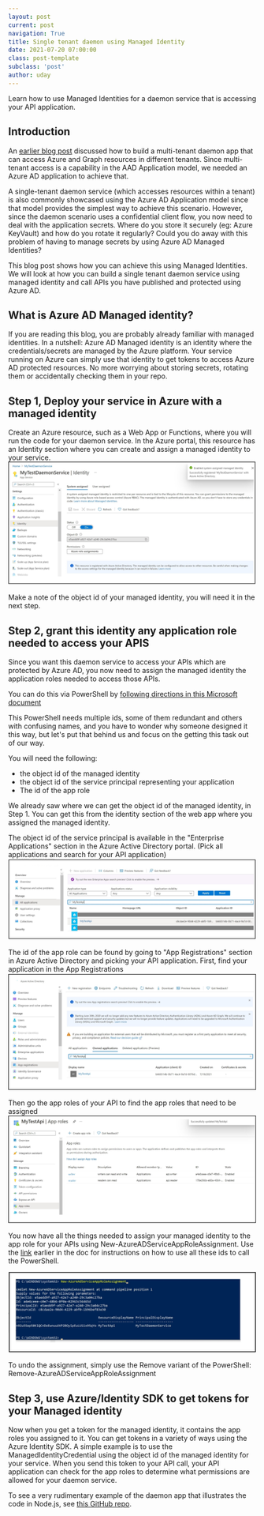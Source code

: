 ```yaml
---
layout: post
current: post
navigation: True
title: Single tenant daemon using Managed Identity
date: 2021-07-20 07:00:00
class: post-template
subclass: 'post'
author: uday
---
```

Learn how to use Managed Identities for a daemon service that is accessing your API application.

## Introduction

An [earlier blog post](https://blog.identitydigest.com/cross-tenant-access/) discussed how to build a multi-tenant daemon app that can access Azure and Graph resources in different tenants. Since multi-tenant access is a capability in the AAD Application model, we needed an Azure AD application to achieve that.

A single-tenant daemon service (which accesses resources within a tenant) is also commonly showcased using the Azure AD Application model since that model provides the simplest way to achieve this scenario. However, since the daemon scenario uses a confidential client flow, you now need to deal with the application secrets. Where do you store it securely (eg: Azure KeyVault) and how do you rotate it regularly? Could you do away with this problem of having to manage secrets by using Azure AD Managed Identities?

This blog post shows how you can achieve this using Managed Identities. We will look at how you can build a single tenant daemon service using managed identity and call APIs you have published and protected using Azure AD.

## What is Azure AD Managed identity?
If you are reading this blog, you are probably already familiar with managed identities. In a nutshell: Azure AD Managed identity is an identity where the credentials/secrets are managed by the Azure platform. Your service running on Azure can simply use that identity to get tokens to access Azure AD protected resources. No more worrying about storing secrets, rotating them or accidentally checking them in your repo.

## Step 1, Deploy your service in Azure with a managed identity
Create an Azure resource, such as a Web App or Functions, where you will run the code for your daemon service. In the Azure portal, this resource has an Identity section where you can create and assign a managed identity to your service. 
![Creating and assigning a managed identity](/images/daemon-managed-identity/daemonidentity_img.jpg)

Make a note of the object id of your managed identity, you will need it in the next step.


## Step 2, grant this identity any application role needed to access your APIS
Since you want this daemon service to access your APIs which are protected by Azure AD, you now need to assign the managed identity the application roles needed to access those APIs.

You can do this via PowerShell by [following directions in this Microsoft document](https://docs.microsoft.com/en-us/azure/active-directory/managed-identities-azure-resources/how-to-assign-app-role-managed-identity-powershell)

This PowerShell needs multiple ids, some of them redundant and others with confusing names, and you have to wonder why someone designed it this way, but let's put that behind us and focus on the getting this task out of our way.

You will need the following: 
- the object id of the managed identity
- the object id of the service principal representing your application
- The id of the app role

We already saw where we can get the object id of the managed identity, in Step 1. You can get this from the identity section of the web app where you assigned the managed identity.

The object id of the service principal is available in the "Enterprise Applications" section in the Azure Active Directory portal. (Pick all applications and search for your API application)
![The service principal of your API application](/images/daemon-managed-identity/enterpriseapps_img.jpg)

The id of the app role can be found by going to "App Registrations" section in Azure Active Directory and picking your API application.
First, find your application in the App Registrations
![Your API application](/images/daemon-managed-identity/appregistration_img.jpg)

Then go the app roles of your API to find the app roles that need to be assigned
![The id of your app roles](/images/daemon-managed-identity/api_approles_img.jpg)

You now have all the things needed to assign your managed identity to the app role for your APIs using New-AzureADServiceAppRoleAssignment. Use the [link](https://docs.microsoft.com/en-us/azure/active-directory/managed-identities-azure-resources/how-to-assign-app-role-managed-identity-powershell) earlier in the doc for instructions on how to use all these ids to call the PowerShell.

![The PowerShell call](/images/daemon-managed-identity/powershell_img.jpg)

To undo the assignment, simply use the Remove variant of the PowerShell: Remove-AzureADServiceAppRoleAssignment

## Step 3, use Azure/Identity SDK to get tokens for your Managed identity
Now when you get a token for the managed identity, it contains the app roles you assigned to it. You can get tokens in a variety of ways using the Azure Identity SDK. A simple example is to use the ManagedIdentityCredential using the object id of the managed identity for your service. When you send this token to your API call, your API application can check for the app roles to determine what permissions are allowed for your daemon service.

To see a very rudimentary example of the daemon app that illustrates the code in Node.js, see [this GitHub repo](https://github.com/udayxhegde/singletenant-daemon-node).


